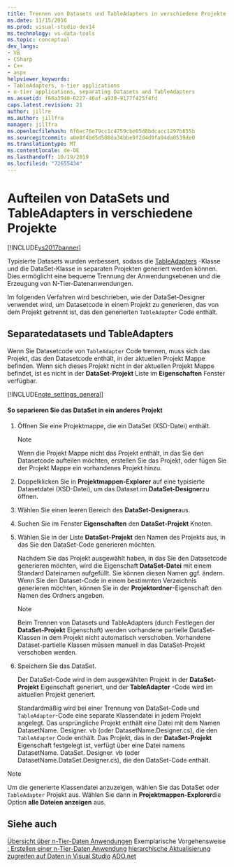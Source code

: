 ```yaml
---
title: Trennen von Datasets und TableAdapters in verschiedene Projekte | Microsoft-Dokumentation
ms.date: 11/15/2016
ms.prod: visual-studio-dev14
ms.technology: vs-data-tools
ms.topic: conceptual
dev_langs:
- VB
- CSharp
- C++
- aspx
helpviewer_keywords:
- TableAdapters, n-tier applications
- n-tier applications, separating Datasets and TableAdapters
ms.assetid: f66a3940-6227-46af-a930-9177f425f4fd
caps.latest.revision: 21
author: jillre
ms.author: jillfra
manager: jillfra
ms.openlocfilehash: 6f6ec76e79cc1c4759cbe05d8bdcacc1297b655b
ms.sourcegitcommit: a8e8f4bd5d508da34bbe9f2d4d9fa94da0539de0
ms.translationtype: MT
ms.contentlocale: de-DE
ms.lasthandoff: 10/19/2019
ms.locfileid: "72655434"
---
```

# <a name="separate-datasets-and-tableadapters-into-different-projects"></a>Aufteilen von DataSets und TableAdapters in verschiedene Projekte
[!INCLUDE[vs2017banner](../includes/vs2017banner.md)]

Typisierte Datasets wurden verbessert, sodass die [TableAdapters](https://msdn.microsoft.com/library/09416de9-134c-4dc7-8262-6c8d81e3f364) -Klasse und die DataSet-Klasse in separaten Projekten generiert werden können. Dies ermöglicht eine bequeme Trennung der Anwendungsebenen und die Erzeugung von N-Tier-Datenanwendungen.

 Im folgenden Verfahren wird beschrieben, wie der DataSet-Designer verwendet wird, um Datasetcode in einem Projekt zu generieren, das von dem Projekt getrennt ist, das den generierten `TableAdapter` Code enthält.

## <a name="separatedatasets-and-tableadapters"></a>Separatedatasets und TableAdapters
 Wenn Sie Datasetcode von `TableAdapter` Code trennen, muss sich das Projekt, das den Datasetcode enthält, in der aktuellen Projekt Mappe befinden. Wenn sich dieses Projekt nicht in der aktuellen Projekt Mappe befindet, ist es nicht in der **DataSet-Projekt** Liste im **Eigenschaften** Fenster verfügbar.

 [!INCLUDE[note_settings_general](../includes/note-settings-general-md.md)]

#### <a name="to-separate-the-dataset-into-a-different-project"></a>So separieren Sie das DataSet in ein anderes Projekt

1. Öffnen Sie eine Projektmappe, die ein DataSet (XSD-Datei) enthält.

   > [!NOTE]
   > Wenn die Projekt Mappe nicht das Projekt enthält, in das Sie den Datasetcode aufteilen möchten, erstellen Sie das Projekt, oder fügen Sie der Projekt Mappe ein vorhandenes Projekt hinzu.

2. Doppelklicken Sie in **Projektmappen-Explorer** auf eine typisierte Datasetdatei (XSD-Datei), um das Dataset im **DataSet-Designer**zu öffnen.

3. Wählen Sie einen leeren Bereich des **DataSet-Designer**aus.

4. Suchen Sie im Fenster **Eigenschaften** den **DataSet-Projekt** Knoten.

5. Wählen Sie in der Liste **DataSet-Projekt** den Namen des Projekts aus, in das Sie den DataSet-Code generieren möchten.

    Nachdem Sie das Projekt ausgewählt haben, in das Sie den Datasetcode generieren möchten, wird die Eigenschaft **DataSet-Datei** mit einem Standard Dateinamen aufgefüllt. Sie können diesen Namen ggf. ändern. Wenn Sie den Dataset-Code in einem bestimmten Verzeichnis generieren möchten, können Sie in der **Projektordner**-Eigenschaft den Namen des Ordners angeben.

   > [!NOTE]
   > Beim Trennen von Datasets und TableAdapters (durch Festlegen der **DataSet-Projekt** Eigenschaft) werden vorhandene partielle DataSet-Klassen in dem Projekt nicht automatisch verschoben. Vorhandene Dataset-partielle Klassen müssen manuell in das DataSet-Projekt verschoben werden.

6. Speichern Sie das DataSet.

    Der DataSet-Code wird in dem ausgewählten Projekt in der **DataSet-Projekt** Eigenschaft generiert, und der **TableAdapter** -Code wird im aktuellen Projekt generiert.

   Standardmäßig wird bei einer Trennung von DataSet-Code und `TableAdapter`-Code eine separate Klassendatei in jedem Projekt angelegt. Das ursprüngliche Projekt enthält eine Datei mit dem Namen DatasetName. Designer. vb (oder DatasetName.Designer.cs), die den `TableAdapter` Code enthält. Das Projekt, das in der **DataSet-Projekt** Eigenschaft festgelegt ist, verfügt über eine Datei namens DatasetName. DataSet. Designer. vb (oder DatasetName.DataSet.Designer.cs), die den DataSet-Code enthält.

> [!NOTE]
> Um die generierte Klassendatei anzuzeigen, wählen Sie das DataSet oder `TableAdapter` Projekt aus. Wählen Sie dann in **Projektmappen-Explorer**die Option **alle Dateien anzeigen** aus.

## <a name="see-also"></a>Siehe auch
 [Übersicht über n-Tier-Daten Anwendungen](../data-tools/n-tier-data-applications-overview.md) Exemplarische Vorgehensweise [: Erstellen einer n-Tier-Daten Anwendung](../data-tools/walkthrough-creating-an-n-tier-data-application.md) [hierarchische Aktualisierung](../data-tools/hierarchical-update.md) [zugreifen auf Daten in Visual Studio](../data-tools/accessing-data-in-visual-studio.md) [ADO.net](https://msdn.microsoft.com/library/5b96ed06-9759-4966-a797-a1d5f6ee50ca)
